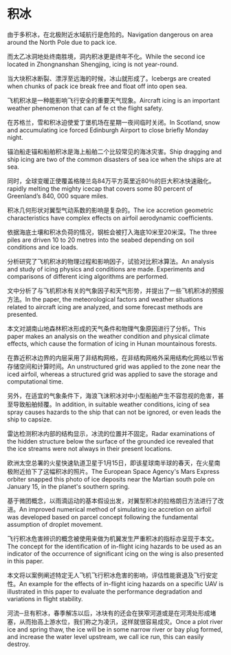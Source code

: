 # 积冰

<p><span class="chinese">由于多积冰，在北极附近水域航行是危险的。</span><span class="english">Navigation dangerous on area around the North Pole due to pack ice.</span></p>

<p><span class="chinese">而太乙冰洞地处终南胜境，洞内积冰更是终年不化。</span><span class="english">While the second ice located in Zhongnanshan Shengjing, icing is not year-round.</span></p>

<p><span class="chinese">当大块积冰断裂、漂浮至远海的时候，冰山就形成了。</span><span class="english">Icebergs are created when chunks of pack ice break free and float off into open sea.</span></p>

<p><span class="chinese">飞机积冰是一种能影响飞行安全的重要天气现象。</span><span class="english">Aircraft icing is an important weather phenomenon that can af fe ct the flight safety.</span></p>

<p><span class="chinese">在苏格兰，雪和积冰迫使爱丁堡机场在星期一夜间临时关闭。</span><span class="english">In Scotland, snow and accumulating ice forced Edinburgh Airport to close briefly Monday night.</span></p>

<p><span class="chinese">锚泊船走锚和船舶积冰是海上船舶二个比较常见的海冰灾害。</span><span class="english">Ship dragging and ship icing are two of the common disasters of sea ice when the ships are at sea.</span></p>

<p><span class="chinese">同时，全球变暖正使覆盖格陵兰岛84万平方英里近80％的巨大积冰快速融化。</span><span class="english">rapidly melting the mighty icecap that covers some 80 percent of Greenland’s 840, 000 square miles.</span></p>

<p><span class="chinese">积冰几何形状对翼型气动系数的影响是复杂的。</span><span class="english">The ice accretion geometric characteristics have complex effects on airfoil aerodynamic coefficients.</span></p>

<p><span class="chinese">依据海底土壤和积冰负荷的情况，钢桩会被打入海底10米至20米深。</span><span class="english">The three piles are driven 10 to 20 metres into the seabed depending on soil conditions and ice loads.</span></p>

<p><span class="chinese">分析研究了飞机积冰的物理过程和影响因子，试验对比积冰算法。</span><span class="english">An analysis and study of icing physics and conditions are made. Experiments and comparisons of different icing algorithms are performed.</span></p>

<p><span class="chinese">文中分析了与飞机积冰有关的气象因子和天气形势，并提出了一些飞机积冰的预报方法。</span><span class="english">In the paper, the meteorological factors and weather situations related to aircraft icing are analyzed, and some forecast methods are presented.</span></p>

<p><span class="chinese">本文对湖南山地森林积冰形成的天气条件和物理气象原因进行了分析。</span><span class="english">This paper makes an analysis on the weather condition and physical climate effects, which cause the formation of icing in Hunan mountainous forests.</span></p>

<p><span class="chinese">在靠近积冰边界的内层采用了非结构网格，在非结构网格外采用结构化网格以节省存储空间和计算时间。</span><span class="english">An unstructured grid was applied to the zone near the iced airfoil, whereas a structured grid was applied to save the storage and computational time.</span></p>

<p><span class="chinese">另外，在适宜的气象条件下，海浪飞沫积冰对中小型船舶产生不容忽视的危害，甚至导致船舶倾覆。</span><span class="english">In addition, in suitable weather conditions, icing of sea spray causes hazards to the ship that can not be ignored, or even leads the ship to capsize.</span></p>

<p><span class="chinese">雷达检测积冰内部的结构显示，冰流的位置并不固定。</span><span class="english">Radar examinations of the hidden structure below the surface of the grounded ice revealed that the ice streams were not always in their present locations.</span></p>

<p><span class="chinese">欧洲太空总署的火星快速轨道卫星于1月15日，即该星球南半球的春天，在火星南极附近拍下了这幅积冰的照片。</span><span class="english">The European Space Agency's Mars Express orbiter snapped this photo of ice deposits near the Martian south pole on January 15, in the planet's southern spring.</span></p>

<p><span class="chinese">基于微团概念，以雨滴运动的基本假设出发，对翼型积冰的拉格朗日方法进行了改进。</span><span class="english">An improved numerical method of simulating ice accretion on airfoil was developed based on parcel concept following the fundamental assumption of droplet movement.</span></p>

<p><span class="chinese">飞行积冰危害辨识的概念被使用来做为机翼发生严重积冰的指标亦呈现于本文。</span><span class="english">The concept for the identification of in-flight icing hazards to be used as an indicator of the occurrence of significant icing on the wing is also presented in this paper.</span></p>

<p><span class="chinese">本文将以案例阐述特定无人飞机飞行积冰危害的影响，评估性能衰退及飞行安定性。</span><span class="english">An example for the effects of in-flight icing hazards on a specific UAV is illustrated in this paper to evaluate the performance degradation and variations in flight stability.</span></p>

<p><span class="chinese">河流─旦有积冰，春季解冻以后，冰块有的还会在狭窄河道或是在河湾处形成堵塞，从而抬高上游水位，我们称之为凌汛，这样就很容易成灾。</span><span class="english">Once a plot river ice and spring thaw, the ice will be in some narrow river or bay plug formed, and increase the water level upstream, we call ice run, this can easily destroy.</span></p>

